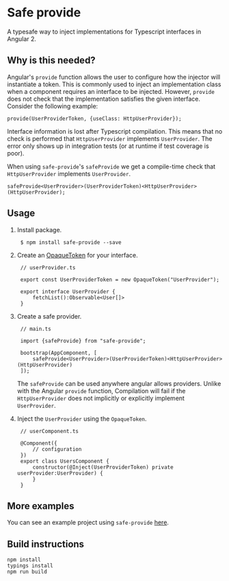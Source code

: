 # Safe provide

A typesafe way to inject implementations for Typescript interfaces in 
Angular 2.

## Why is this needed?

Angular's `provide` function allows the user to configure how the 
injector will instantiate a token. This is commonly used to inject an
implementation class when a component requires an interface to be 
injected. However, `provide` does not check that the implementation
satisfies the given interface. Consider the following example:

    provide(UserProviderToken, {useClass: HttpUserProvider});
    
Interface information is lost after Typescript compilation. This means 
that no check is performed that `HttpUserProvider` implements 
`UserProvider`. The error only shows up in integration tests (or at
runtime if test coverage is poor). 
 
When using `safe-provide`'s `safeProvide` we get a 
compile-time check that `HttpUserProvider` implements `UserProvider`. 
 
    safeProvide<UserProvider>(UserProviderToken)<HttpUserProvider>(HttpUserProvider);
    
## Usage

1. Install package.
        
        $ npm install safe-provide --save

1. Create an [OpaqueToken](https://angular.io/docs/js/latest/api/core/OpaqueToken-class.html)
for your interface.

        // userProvider.ts
        
        export const UserProviderToken = new OpaqueToken("UserProvider");
        
        export interface UserProvider {
            fetchList():Observable<User[]>
        }

1. Create a safe provider.
        
        // main.ts
        
        import {safeProvide} from "safe-provide";
        
        bootstrap(AppComponent, [
            safeProvide<UserProvider>(UserProviderToken)<HttpUserProvider>(HttpUserProvider)
        ]);
    The `safeProvide` can be used anywhere angular allows providers. 
    Unlike with the Angular `provide` function, Compilation will fail if 
    the `HttpUserProvider` does not implicitly or explicitly implement 
    `UserProvider`. 

1. Inject the `UserProvider` using the `OpaqueToken`.

        // userComponent.ts
        
        @Component({
            // configuration
        })
        export class UsersComponent {
            constructor(@Inject(UserProviderToken) private userProvider:UserProvider) {
            }
        }
 
## More examples

You can see an example project using `safe-provide` 
[here](https://github.com/tygern/mendota).

## Build instructions
```
npm install
typings install
npm run build
```